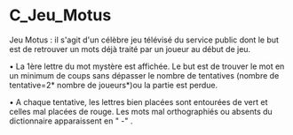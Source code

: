 # C_Jeu_Motus
Jeu Motus : il s'agit d'un célèbre jeu télévisé du service public dont le but est de retrouver 
un mots déjà traité par un joueur au début de jeu.

• La 1ère lettre du mot mystère est affichée. Le but
est de trouver le mot en un minimum de coups
sans dépasser le nombre de tentatives (nombre
de tentative=2* nombre de joueurs*)ou la partie
est perdue.

• A chaque tentative, les lettres bien placées sont
entourées de vert et celles mal placées de rouge.
Les mots mal orthographiés ou absents du
dictionnaire apparaissent en " -" .
